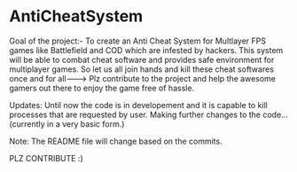 # AntiCheatSystem

Goal of the project:-
To create an Anti Cheat System for Multlayer FPS games like Battlefield and COD which are infested by hackers.
This system will be able to combat cheat software and provides safe environment for multiplayer games.
So let us all join hands and kill these cheat softwares once and for all---> Plz contribute to the project and help the awesome gamers out there to
enjoy the game free of hassle.

Updates:
Until now the code is in developement and it is capable to kill processes that are requested by user.
Making further changes to the code...(currently in a very basic form.)

Note:
The README file will change based on the commits.

PLZ CONTRIBUTE :)
